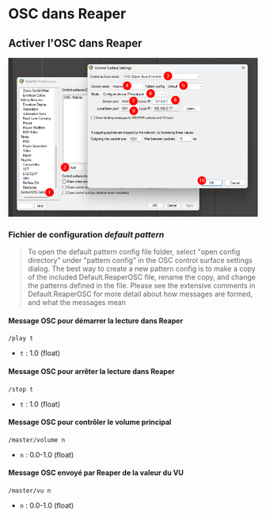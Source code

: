 # OSC dans Reaper


## Activer l'OSC dans Reaper

![](control_osc.png)

### Fichier de configuration _default pattern_

> To open the default pattern config file folder, select "open config directory" under "pattern config" in the OSC control surface settings dialog. The best way to create a new pattern config is to make a copy of the included Default.ReaperOSC file, rename the copy, and change the patterns defined in the file. Please see the extensive comments in Default.ReaperOSC for more detail about how messages are formed, and what the messages mean

#### Message OSC pour démarrer la lecture dans Reaper

```
/play t
```
* `t` : 1.0 (float)

#### Message OSC pour arrêter la lecture dans Reaper

```
/stop t
```
* `t` : 1.0 (float)

#### Message OSC pour contrôler le volume principal

```
/master/volume n
```
* `n` : 0.0-1.0 (float)

#### Message OSC envoyé par Reaper de la valeur du VU

```
/master/vu n
```
* `n` : 0.0-1.0 (float)




